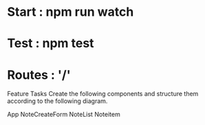 # Start : npm run watch

# Test : npm test

# Routes : '/'


Feature Tasks
Create the following components and structure them according to the following diagram.

App
  NoteCreateForm
  NoteList
    Noteitem

